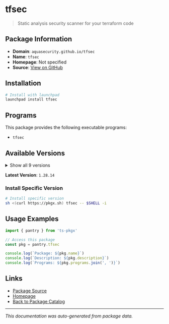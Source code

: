 # tfsec

> Static analysis security scanner for your terraform code

## Package Information

- **Domain**: `aquasecurity.github.io/tfsec`
- **Name**: `tfsec`
- **Homepage**: Not specified
- **Source**: [View on GitHub](https://github.com/pkgxdev/pantry/tree/main/projects/aquasecurity.github.io/tfsec/package.yml)

## Installation

```bash
# Install with launchpad
launchpad install tfsec
```

## Programs

This package provides the following executable programs:

- `tfsec`

## Available Versions

<details>
<summary>Show all 9 versions</summary>

- `1.28.14`, `1.28.13`, `1.28.12`, `1.28.11`, `1.28.10`
- `1.28.9`, `1.28.7`, `1.28.6`, `1.28.5`

</details>

**Latest Version**: `1.28.14`

### Install Specific Version

```bash
# Install specific version
sh <(curl https://pkgx.sh) tfsec -- $SHELL -i
```

## Usage Examples

```typescript
import { pantry } from 'ts-pkgx'

// Access this package
const pkg = pantry.tfsec

console.log(`Package: ${pkg.name}`)
console.log(`Description: ${pkg.description}`)
console.log(`Programs: ${pkg.programs.join(', ')}`)
```

## Links

- [Package Source](https://github.com/pkgxdev/pantry/tree/main/projects/aquasecurity.github.io/tfsec/package.yml)
- [Homepage](#)
- [Back to Package Catalog](../../../package-catalog.md)

---

*This documentation was auto-generated from package data.*
